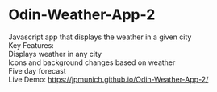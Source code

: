 # Odin-Weather-App-2
Javascript app that displays the weather in a given city\
Key Features:\
Displays weather in any city\
Icons and background changes based on weather\
Five day forecast\
Live Demo: https://jpmunich.github.io/Odin-Weather-App-2/
